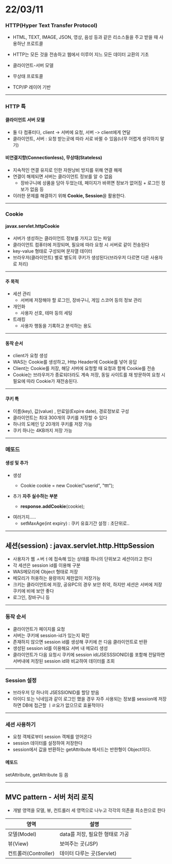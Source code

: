 # 22/03/11



### HTTP(Hyper Text Transfer Protocol)

- HTML, TEXT, IMAGE, JSON, 영상, 음성 등과 같은 리소스들을 주고 받을 때 사용하난 프로트콜
- HTTP는 모든 것을 전송하고 웹에서 이루어 지느 모든 데이터 교환의 기초



- 클라이언트-서버 모델
- 무상태 프로토콜
- TCP/IP 레이어 기반

---

### HTTP 특

#### 클라이언트 서버 모델

- 둘 다 컴퓨터다, client -> 서버에 요청, 서버 -> client에게 연달
- 클라이언트, 서버 : 요청 받는곳에 따라 서로 바뀔 수 있음(너무 어렵게 생각하지 말기)

#### 비연결지향(Connectionless), 무상태(Stateless)

- 지속적인 연결 유지로 인한 자원낭비 방지를 위해 연결 해제
- 연결이 해제되면 서버는 클라이언트 정보를 알 수 없음
  - 장바구니에 상품을 담아 두었는데, 페이지가 바뀌면 정보가 없어짐 + 로그인 정보가 없음 등 
- 이러한 문제를 해결하기 위해 **Cookie, Session**을 활용한다.

---

### Cookie

#### javax.servlet.httpCookie

- 서버가 생성하는 클라이언트 정보를 가지고 있는 파일
- 클라이언트 컴퓨터에 저장되며, 필요에 따라 요청 시 서버로 같이 전송된다
- key-value 형태로 구성되며 문자열 데이터
- 브라우저(클라이언트) 별로 별도의 쿠키가 생성된다(브라우저 다르면 다른 사용자로 처리)

---

#### 주 목적

- 세션 관리 
  - 서버에 저장해야 할 로그인, 장바구니, 게임 스코어 등의 정보 관리
- 개인화
  - 사용자 선호, 테마 등의 세팅
- 트래킹
  - 사용자 행동을  기록하고 분석하는 용도

---

#### 동작 순서

- client가 요청 생성
- WAS는 Cookie를 생성하고, Http Header에 Cookie를 넣어 응답
- Client는 Cookie를 저장, 해당 서버에 요청할 때 요청과 함께 Cookie를 전송
- Cookie는 브라우저가 종료되더라도 계속 저장, 동일 사이트를 재 방문하여 요청 시 필요에 따라 Cookie가 재전송된다.

---

#### 쿠키 특

- 이름(key), 값(value) , 만료일(Expire date), 경로정보로 구성
- 클라이언트는 최대 300개의 쿠키를 저장할 수 있다
- 하나의 도메인 당 20개의 쿠키를 저장 가능
- 쿠키 하나는 4KB까지 저장 가능

---

### 메또드

#### 생성 및 추가

- 생성
  - Cookie cookie = new Cookie("userid", "ttt");

- 추가 **자주 실수하는 부분**
  - **response.addCookie**(cookie);

+ 여러가지.....
  + setMaxAge(int expiry) : 쿠키 유효기간 설정 : 초단위로..



---

## 세션(session) : javax.servlet.http.HttpSession

- 사용자가 웹 ㅅ버ㅓ에 접속해 있는 상태를 하나의 단위보고 세션이라고 한다
- 각 세션은 session id를 이용해 구분
- WAS메모리에 Object 형태로 저장
- 메모리가 허용하는 용량까지 제한없이 저장가능
- 크키는 클라이언트에 저장, 공유PC의 경우 보안 취약, 하지만 세션은 서버에 저장 쿠키에 비에 보안 좋다
- 로그인, 장바구니 등 

---

### 동작 순서

- 클라이언트가 페이지를 요청
- 서버는 쿠키에 session-id가 있는지 확인
- 존재하지 않으면 session id를 생성해 쿠키에 쓴 다음 클라이언트로 반환
- 생성된 session id를 이용해요 서버 내 메모리 생성
- 클라이언트가 다음 요청시 쿠키에 session id(JSESSSIONID)를 포함해 전달하면 서버내에 저장된 session id와 비교하여 데이터를 조회



---

### Session 설정

- 브라우저 당 하나의 JSESSIONID를 할당 받음
- 아이디 또는 닉네임과 같이 로그인 했을 경우 자주 사용되는 정보를 session에 저장하면 DB에 접근할 ㅣㄹ요가 없으므로 효율적이다

---

### 세션 사용하기

- 요청 객체로부터 session 객체를 얻어온다
- session 데이터를 설정하여 저장한다
- session에서 값을 반환하는 getAttribute 메서드는 반한형이 Object이다.

#### 메또드

setAttribute, getAttribute 등 씀

---

## MVC pattern - 서버 처리 로직

- 개발 영역을 모델, 뷰, 컨트롤러 세 영역으로 나누고 각각의 의존을 최소한으로 한다

| 영역                 | 설명                            |
| -------------------- | ------------------------------- |
| 모델(Model)          | data를 저장, 필요한 형태로 가공 |
| 뷰(View)             | 보여주는 곳(JSP)                |
| 컨트롤러(Controller) | 데이터 다루는 곳(Servlet)       |



